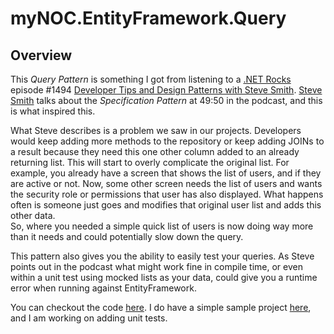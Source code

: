 # myNOC.EntityFramework.Query

## Overview

This *Query Pattern* is something I got from listening to a [.NET Rocks](https://www.dotnetrocks.com/) episode #1494 
[Developer Tips and Design Patterns with Steve Smith](https://www.dotnetrocks.com/details/1494).  [Steve Smith](https://ardalis.com/) talks about the 
*Specification Pattern* at 49:50 in the podcast, and this is what inspired this.

What Steve describes is a problem we saw in our projects.  Developers would keep adding more methods to the repository or keep adding JOINs to a result 
because they need this one other column added to an already returning list.  This will start to overly complicate the original list.  For example, you 
already have a screen that shows the list of users, and if they are active or not.  Now, some other screen needs the list of users and wants the security 
role or permissions that user has also displayed.  What happens often is someone just goes and modifies that original user list and adds this other data.  
So, where you needed a simple quick list of users is now doing way more than it needs and could potentially slow down the query.

This pattern also gives you the ability to easily test your queries.  As Steve points out in the podcast what might work fine in compile time, 
or even within a unit test using mocked lists as your data, could give you a runtime error when running against EntityFramework.  

You can checkout the code [here](./src/myNOC.EntityFramework.Query/).  I do have a simple sample project [here](./sample/QuerySample/), 
and I am working on adding unit tests.
